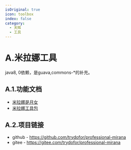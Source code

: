 ```yaml
---
isOriginal: true
icon: toolbox
index: false
category:
  - 天辉
  - 工具
---
```


# A.米拉娜工具

java8, 0依赖，是guava,commons-*的补充。

## A.1.功能文档

* [米拉娜是月女](./a1.mirana.md)
* [米拉娜工具包](./a2.utilities.md)

## A.2.项目链接

* github - <https://github.com/trydofor/professional-mirana>
* gitee - <https://gitee.com/trydofor/professional-mirana>
